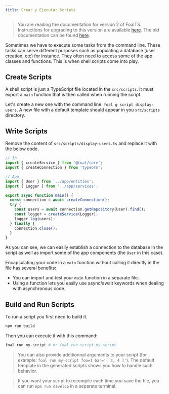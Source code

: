 ```yaml
---
title: Crear y Ejecutar Scripts
---
```


> You are reading the documentation for version 2 of FoalTS. Instructions for upgrading to this version are available [here](../upgrade-to-v2/README.md). The old documentation can be found [here](https://github.com/FoalTS/foal/tree/v1.x/docs).

Sometimes we have to execute some tasks from the command line. These tasks can serve different purposes such as populating a database (user creation, etc) for instance. They often need to access some of the app classes and functions. This is when shell scripts come into play.

## Create Scripts

A shell script is just a TypeScript file located in the `src/scripts`. It must export a `main` function that is then called when running the script.

Let's create a new one with the command line: `foal g script display-users`. A new file with a default template should appear in you `src/scripts` directory.

## Write Scripts

Remove the content of `src/scripts/display-users.ts` and replace it with the below code.

```typescript
// 3p
import { createService } from '@foal/core';
import { createConnection } from 'typeorm';

// App
import { User } from '../app/entities';
import { Logger } from '../app/services';

export async function main() {
  const connection = await createConnection();
  try {
    const users = await connection.getRepository(User).find();
    const logger = createService(Logger);
    logger.log(users);
  } finally {
    connection.close();
  }
}

```

As you can see, we can easily establish a connection to the database in the script as well as import some of the app components (the `User` in this case).

Encapsulating your code in a `main` function without calling it directly in the file has several benefits:
- You can import and test your `main` function in a separate file.
- Using a function lets you easily use async/await keywords when dealing with asynchronous code.

## Build and Run Scripts

To run a script you first need to build it.

```sh
npm run build
```

Then you can execute it with this command:

```sh
foal run my-script # or foal run-script my-script
```

> You can also provide additionnal arguments to your script (for example: `foal run my-script foo=1 bar='[ 3, 4 ]'`). The default template in the generated scripts shows you how to handle such behavior.

> If you want your script to recompile each time you save the file, you can run `npm run develop` in a separate terminal.
